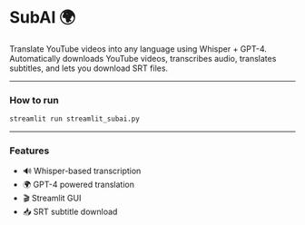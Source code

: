 # SubAI 🌍

Translate YouTube videos into any language using Whisper + GPT-4. Automatically downloads YouTube videos, transcribes audio, translates subtitles, and lets you download SRT files.

---

### How to run

```bash
streamlit run streamlit_subai.py
```

---

### Features
- 🔊 Whisper-based transcription
- 🌍 GPT-4 powered translation
- 🎬 Streamlit GUI
- 📥 SRT subtitle download
